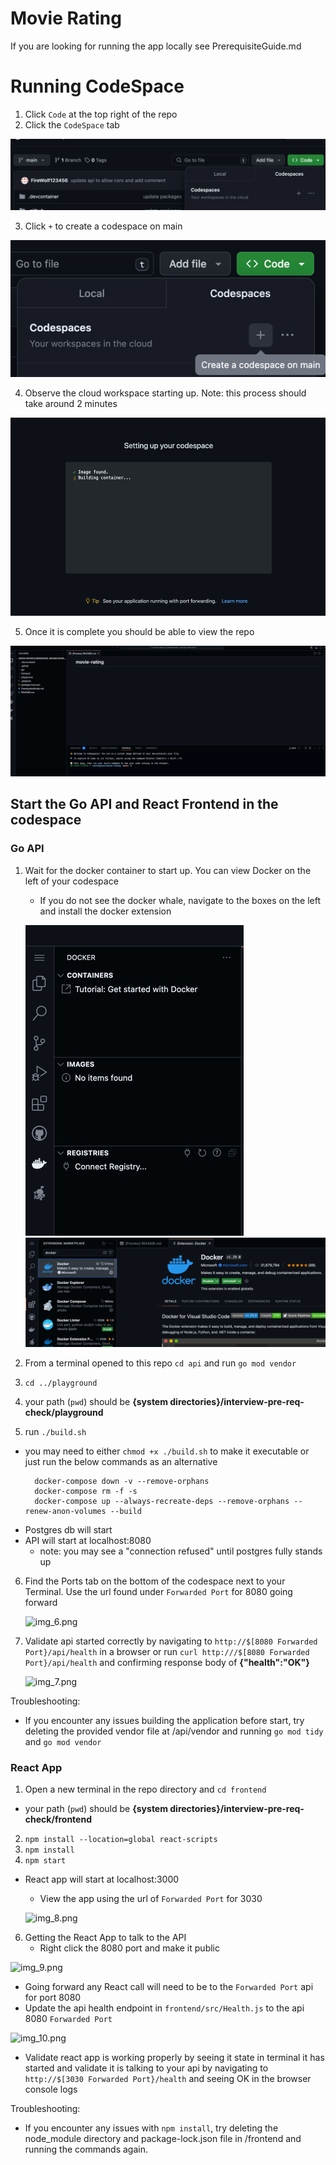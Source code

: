 # Movie Rating

If you are looking for running the app locally see PrerequisiteGuide.md

# Running CodeSpace

1. Click `Code` at the top right of the repo
2. Click the `CodeSpace` tab

![img.png](img.png)

3. Click `+` to create a codespace on main

![img_1.png](img_1.png)

4. Observe the cloud workspace starting up. Note: this process should take around 2 minutes

![img_2.png](img_2.png)

5. Once it is complete you should be able to view the repo

![img_3.png](img_3.png)

## Start the Go API and React Frontend in the codespace

### Go API
1. Wait for the docker container to start up. You can view Docker on the left of your codespace
   - If you do not see the docker whale, navigate to the boxes on the left and install the docker extension
   
   ![img_4.png](img_4.png)
   ![img_5.png](img_5.png)

2. From a terminal opened to this repo `cd api` and run `go mod vendor`
3. `cd ../playground`
4. your path (`pwd`) should be **{system directories}/interview-pre-req-check/playground**
5. run `./build.sh`
- you may need to either `chmod +x ./build.sh` to make it executable or just run the below commands as an alternative
  ```
    docker-compose down -v --remove-orphans
    docker-compose rm -f -s
    docker-compose up --always-recreate-deps --remove-orphans --renew-anon-volumes --build
    ```
- Postgres db will start
- API will start at localhost:8080
    - note: you may see a "connection refused" until postgres fully stands up
6. Find the Ports tab on the bottom of the codespace next to your Terminal. Use the url found under `Forwarded Port` for 8080 going forward 
   
   ![img_6.png](img_6.png)

7. Validate api started correctly by navigating to `http://$[8080 Forwarded Port}/api/health` in a browser or run `curl http:///$[8080 Forwarded Port}/api/health` and confirming response body of **{"health":"OK"}**
   
   ![img_7.png](img_7.png)

Troubleshooting:
- If you encounter any issues building the application before start, try deleting the provided vendor file at /api/vendor and running `go mod tidy` and `go mod vendor`

### React App
1. Open a new terminal in the repo directory and `cd frontend`
- your path (`pwd`) should be **{system directories}/interview-pre-req-check/frontend**
2. `npm install --location=global react-scripts`
3. `npm install`
4. `npm start`
- React app will start at localhost:3000
  - View the app using the url of `Forwarded Port` for 3030

  ![img_8.png](img_8.png)

6. Getting the React App to talk to the API
   - Right click the 8080 port and make it public

![img_9.png](img_9.png)

  - Going forward any React call will need to be to the `Forwarded Port` api for port 8080 
  - Update the api health endpoint in `frontend/src/Health.js` to the api 8080 `Forwarded Port`

![img_10.png](img_10.png)

  - Validate react app is working properly by seeing it state in terminal it has started and validate it is talking to your api by navigating to `http://$[3030 Forwarded Port}/health` and seeing OK in the browser console logs

Troubleshooting:
- If you encounter any issues with `npm install`, try deleting the node_module directory and package-lock.json file in /frontend and running the commands again.




